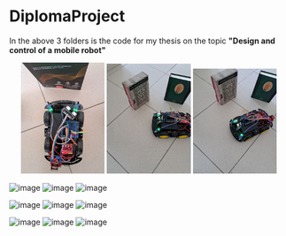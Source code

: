 # DiplomaProject

In the above 3 folders is the code for my thesis on the topic **"Design and control of a mobile robot"**

<p align="center">
  <img src="images/Picture1.jpg" width="30%" />
  <img src="images/Picture2.jpg" width="30%" />
  <img src="images/Picture3.jpg" width="30%" />
</p>

![image](https://github.com/user-attachments/assets/8999f914-cb3d-4f68-bca2-20ae10c6b251) ![image](https://github.com/user-attachments/assets/2f101850-ea25-4a3a-9831-288edc417284) ![image](https://github.com/user-attachments/assets/da19a6e0-cf41-402c-9521-0368de9d999e)



![image](https://github.com/user-attachments/assets/a6057877-e670-4d46-8c7c-6e3e23ff30f7) ![image](https://github.com/user-attachments/assets/1784c9b8-01b1-4c08-8f22-1892b5f08bc5) ![image](https://github.com/user-attachments/assets/d5ab2fcc-c092-4c5e-87f0-6a87ad18fab3)


![image](https://github.com/user-attachments/assets/5193295b-f5fe-45ed-8d6c-17e0f3303cd5)  ![image](https://github.com/user-attachments/assets/c4329c5f-395f-4b50-bf7a-09442e6b784f) ![image](https://github.com/user-attachments/assets/0141a5a0-db13-451d-9aa3-419f7a200a56)

